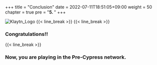 +++
title = "Conclusion"
date = 2022-07-11T18:51:05+09:00
weight = 50
chapter = true
pre = "<b>5. </b>"
+++


![Klaytn_Logo](https://raw.githubusercontent.com/klaytn/klaytn-pre-cypress-setup-workshop/main/static/images/Logo-1.png)
{{< line_break >}}
{{< line_break >}}
### Congratulations!!
{{< line_break >}}
### Now, you are playing in the Pre-Cypress network.



